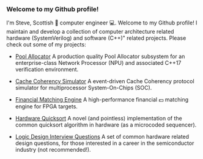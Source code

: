 ### Welcome to my Github profile!

I'm Steve, Scottish :scotland: computer engineer :computer:. Welcome to my Github profile! I maintain and develop a collection of computer architecture related hardware (SystemVerilog) and software (C++)" related projects. Please check out some of my projects:

- [Pool Allocator](http://www.github.com/stephenry/pa) A production quality Pool Allocator subsystem for an enterprise-class Network Processor (NPU) and associated C++17 verification environment.

- [Cache Coherency Simulator](http://www.github.com/stephenry/cc) A event-driven Cache Coherency protocol simulator for multiprocessor System-On-Chips (SOC). 

- [Financial Matching Engine](http://www.github.com/stephenry/ob) A high-performance financial :dollar: matching engine for FPGA targets.

- [Hardware Quicksort](http://www.github.com/stephenry/qs) A novel (and pointless) implementation of the common quicksort algorithm in hardware (as a microcoded sequencer).

- [Logic Design Interview Questions](http://www.github.com/stephenry/hw_interview_questions) A set of common hardware related design questions, for those interested in a career in the semiconductor industry (not recommended!).



<!--
**stephenry/stephenry** is a ✨ _special_ ✨ repository because its `README.md` (this file) appears on your GitHub profile.

Here are some ideas to get you started:

- 🔭 I’m currently working on ...
- 🌱 I’m currently learning ...
- 👯 I’m looking to collaborate on ...
- 🤔 I’m looking for help with ...
- 💬 Ask me about ...
- 📫 How to reach me: ...
- 😄 Pronouns: ...
- ⚡ Fun fact: ...
-->
